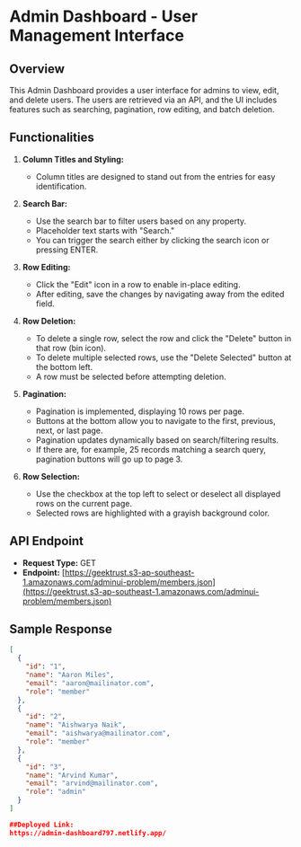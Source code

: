 # Admin Dashboard - User Management Interface

## Overview

This Admin Dashboard provides a user interface for admins to view, edit, and delete users. The users are retrieved via an API, and the UI includes features such as searching, pagination, row editing, and batch deletion.

## Functionalities

1. **Column Titles and Styling:**
   - Column titles are designed to stand out from the entries for easy identification.

2. **Search Bar:**
   - Use the search bar to filter users based on any property.
   - Placeholder text starts with "Search."
   - You can trigger the search either by clicking the search icon or pressing ENTER.

3. **Row Editing:**
   - Click the "Edit" icon in a row to enable in-place editing.
   - After editing, save the changes by navigating away from the edited field.

4. **Row Deletion:**
   - To delete a single row, select the row and click the "Delete" button in that row (bin icon).
   - To delete multiple selected rows, use the "Delete Selected" button at the bottom left.
   - A row must be selected before attempting deletion.

5. **Pagination:**
   - Pagination is implemented, displaying 10 rows per page.
   - Buttons at the bottom allow you to navigate to the first, previous, next, or last page.
   - Pagination updates dynamically based on search/filtering results.
   - If there are, for example, 25 records matching a search query, pagination buttons will go up to page 3.

6. **Row Selection:**
   - Use the checkbox at the top left to select or deselect all displayed rows on the current page.
   - Selected rows are highlighted with a grayish background color.

## API Endpoint

- **Request Type:** GET
- **Endpoint:** [https://geektrust.s3-ap-southeast-1.amazonaws.com/adminui-problem/members.json](https://geektrust.s3-ap-southeast-1.amazonaws.com/adminui-problem/members.json)

## Sample Response

```json
[
  {
    "id": "1",
    "name": "Aaron Miles",
    "email": "aaron@mailinator.com",
    "role": "member"
  },
  {
    "id": "2",
    "name": "Aishwarya Naik",
    "email": "aishwarya@mailinator.com",
    "role": "member"
  },
  {
    "id": "3",
    "name": "Arvind Kumar",
    "email": "arvind@mailinator.com",
    "role": "admin"
  }
]

##Deployed Link:
https://admin-dashboard797.netlify.app/
